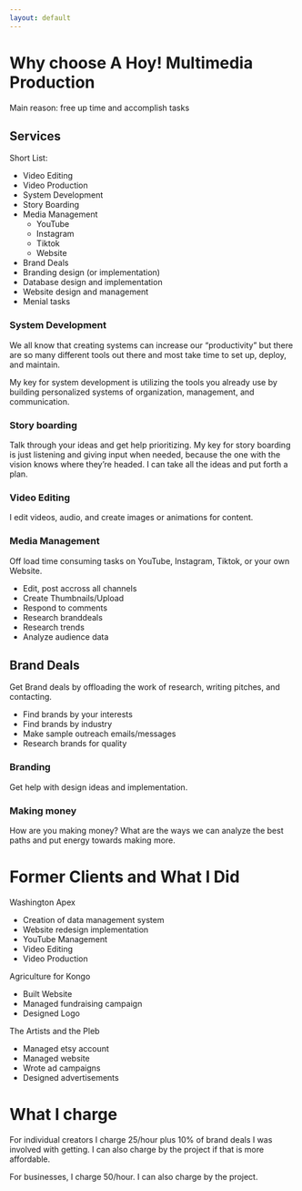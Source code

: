 ```yaml
---
layout: default
---
```


# Why choose A Hoy! Multimedia Production

Main reason: free up time and accomplish tasks 

## Services
Short List: 

*   Video Editing
*   Video Production
*   System Development
*   Story Boarding
*   Media Management
    *   YouTube
    *   Instagram
    *   Tiktok
    *   Website
*   Brand Deals
*   Branding design (or implementation)
*   Database design and implementation 
*   Website design and management
*   Menial tasks

### System Development 
We all know that creating systems can increase our “productivity” but there are so many different tools out there and most take time to set up, deploy, and maintain. 

My key for system development is utilizing the tools you already use by building personalized systems of organization, management, and communication. 

### Story boarding
Talk through your ideas and get help prioritizing. My key for story boarding is just listening and giving input when needed, because the one with the vision knows where they’re headed. I can take all the ideas and put forth a plan. 

### Video Editing 
I edit videos, audio, and create images or animations for content. 

### Media Management 
Off load time consuming tasks on YouTube, Instagram, Tiktok, or your own Website.

*   Edit, post accross all channels
*   Create Thumbnails/Upload
*   Respond to comments
*   Research branddeals
*   Research trends
*   Analyze audience data

## Brand Deals 
Get Brand deals by offloading the work of research, writing pitches, and contacting. 

*   Find brands by your interests
*   Find brands by industry 
*   Make sample outreach emails/messages
*   Research brands for quality 

### Branding 
Get help with design ideas and implementation. 

### Making money
How are you making money? What are the ways we can analyze the best paths and put energy towards making more. 

# Former Clients and What I Did

Washington Apex

- Creation of data management system 
- Website redesign implementation 
- YouTube Management 
- Video Editing
- Video Production 

Agriculture for Kongo 

- Built Website 
- Managed fundraising campaign 
- Designed Logo 

The Artists and the Pleb 

- Managed etsy account 
- Managed website 
- Wrote ad campaigns 
- Designed advertisements

# What I charge

For individual creators I charge 25/hour plus 10% of brand deals I was involved with getting. I can also charge by the project if that is more affordable. 

For businesses, I charge 50/hour. I can also charge by the project. 